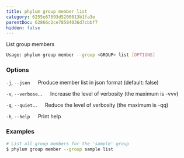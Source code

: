 ```yaml
---
title: phylum group member list
category: 6255e67693d5200013b1fa3e
parentDoc: 62866c2ce78584036d7cbbf7
hidden: false
---
```


List group members

```sh
Usage: phylum group member --group <GROUP> list [OPTIONS]
```

### Options

`-j`, `--json`
&emsp; Produce member list in json format (default: false)

`-v`, `--verbose`...
&emsp; Increase the level of verbosity (the maximum is -vvv)

`-q`, `--quiet`...
&emsp; Reduce the level of verbosity (the maximum is -qq)

`-h`, `--help`
&emsp; Print help

### Examples

```sh
# List all group members for the 'sample' group
$ phylum group member --group sample list
```
